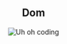 <h2 align="center">Dom</h2>
<p align="center"> 
  <img src="http://gph.is/1oFN7HF" alt="Uh oh coding" />
</p>

<!--
**domtronn/domtronn** is a ✨ _special_ ✨ repository because its `README.md` (this file) appears on your GitHub profile.

Here are some ideas to get you started:

- 🔭 I’m currently working on ...
- 🌱 I’m currently learning ...
- 👯 I’m looking to collaborate on ...
- 🤔 I’m looking for help with ...
- 💬 Ask me about ...
- 📫 How to reach me: ...
- 😄 Pronouns: ...
- ⚡ Fun fact: ...
-->
